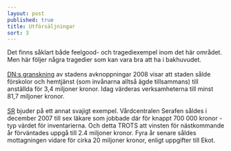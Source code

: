 ```yaml
---
layout: post
published: true
title: Utförsäljningar
sort: 3
---
```




Det finns såklart både feelgood- och tragediexempel inom det här området. Men här följer några tragedier som kan vara bra att ha i bakhuvudet.<br><br>
[DN:s granskning](http://www.dn.se/ekonomi/utforsaljningar-med-miljonrabatt/) av stadens avknoppningar 2008 visar att staden sålde förskolor och hemtjänst (som invånarna alltså ägde tillsammans) till anställda för 3,4 miljoner kronor. Idag värderas verksamheterna till minst 81,7 miljoner kronor.
<br><br>
[SR](http://sverigesradio.se/sida/artikel.aspx?programid=83&artikel=5079798) bjuder på ett annat svajigt exempel. Vårdcentralen Serafen såldes i december 2007 till sex läkare som jobbade där för knappt 700 000 kronor -  typ värdet för inventarierna. Och detta TROTS att vinsten för nästkommande år förväntades uppgå till 2.4 miljoner kronor. Fyra år senare såldes mottagningen vidare för cirka 20 miljoner kronor, enligt uppgifter till Ekot.
